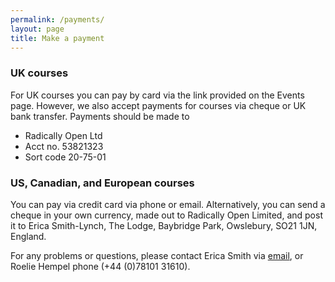 ```yaml
---
permalink: /payments/
layout: page
title: Make a payment
---
```


### UK courses

For UK courses you can pay by card via the link provided on the Events page. However, we also accept payments for courses via cheque or UK bank transfer. Payments should be made to

- Radically Open Ltd
- Acct no. 53821323
- Sort code 20-75-01


### US, Canadian, and European courses

You can pay via credit card via phone or email. Alternatively, you can send a cheque in your own currency, made out to Radically Open Limited, and post it to Erica Smith-Lynch, The Lodge, Baybridge Park, Owslebury, SO21 1JN, England.

For any problems or questions, please contact Erica Smith via [email](mailto:erica@radicallyopen.net), or Roelie Hempel phone (+44 (0)78101 31610). 
